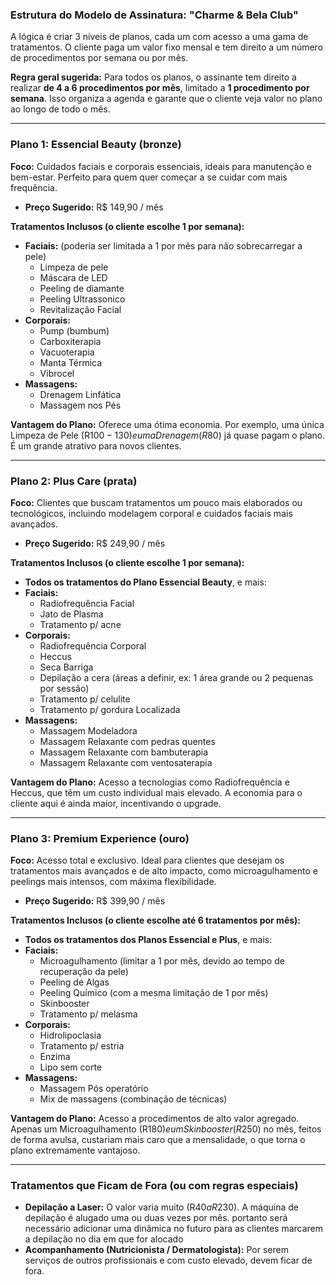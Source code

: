 ### Estrutura do Modelo de Assinatura: "Charme & Bela Club"

A lógica é criar 3 níveis de planos, cada um com acesso a uma gama de tratamentos. O cliente paga um valor fixo mensal e tem direito a um número de procedimentos por semana ou por mês.

**Regra geral sugerida:** Para todos os planos, o assinante tem direito a realizar **de 4 a 6 procedimentos por mês**, limitado a **1 procedimento por semana**. Isso organiza a agenda e garante que o cliente veja valor no plano ao longo de todo o mês.

---

### Plano 1: Essencial Beauty (bronze)

**Foco:** Cuidados faciais e corporais essenciais, ideais para manutenção e bem-estar. Perfeito para quem quer começar a se cuidar com mais frequência.

* **Preço Sugerido:** R$ 149,90 / mês

**Tratamentos Inclusos (o cliente escolhe 1 por semana):**

* **Faciais:** (poderia ser limitada a 1 por mês para não sobrecarregar a pele)
  * Limpeza de pele
  * Máscara de LED
  * Peeling de diamante
  * Peeling Ultrassonico
  * Revitalização Facial
* **Corporais:**
  * Pump (bumbum)
  * Carboxiterapia
  * Vacuoterapia
  * Manta Térmica
  * Vibrocel
* **Massagens:**
  * Drenagem Linfática
  * Massagem nos Pés

**Vantagem do Plano:** Oferece uma ótima economia. Por exemplo, uma única Limpeza de Pele (R$100-130) e uma Drenagem (R$80) já quase pagam o plano. É um grande atrativo para novos clientes.

---

### Plano 2: Plus Care (prata)

**Foco:** Clientes que buscam tratamentos um pouco mais elaborados ou tecnológicos, incluindo modelagem corporal e cuidados faciais mais avançados.

* **Preço Sugerido:** R$ 249,90 / mês

**Tratamentos Inclusos (o cliente escolhe 1 por semana):**

* **Todos os tratamentos do Plano Essencial Beauty**, e mais:
* **Faciais:**
  * Radiofrequência Facial
  * Jato de Plasma
  * Tratamento p/ acne
* **Corporais:**
  * Radiofrequência Corporal
  * Heccus
  * Seca Barriga
  * Depilação a cera (áreas a definir, ex: 1 área grande ou 2 pequenas por sessão)
  * Tratamento p/ celulite
  * Tratamento p/ gordura Localizada
* **Massagens:**
  * Massagem Modeladora
  * Massagem Relaxante com pedras quentes
  * Massagem Relaxante com bambuterapia
  * Massagem Relaxante com ventosaterapia

**Vantagem do Plano:** Acesso a tecnologias como Radiofrequência e Heccus, que têm um custo individual mais elevado. A economia para o cliente aqui é ainda maior, incentivando o upgrade.

---

### Plano 3: Premium Experience (ouro)

**Foco:** Acesso total e exclusivo. Ideal para clientes que desejam os tratamentos mais avançados e de alto impacto, como microagulhamento e peelings mais intensos, com máxima flexibilidade.

* **Preço Sugerido:** R$ 399,90 / mês

**Tratamentos Inclusos (o cliente escolhe até 6 tratamentos por mês):**

* **Todos os tratamentos dos Planos Essencial e Plus**, e mais:
* **Faciais:**
  * Microagulhamento (limitar a 1 por mês, devido ao tempo de recuperação da pele)
  * Peeling de Algas
  * Peeling Químico (com a mesma limitação de 1 por mês)
  * Skinbooster
  * Tratamento p/ melasma
* **Corporais:**
  * Hidrolipoclasia
  * Tratamento p/ estria
  * Enzima
  * Lipo sem corte
* **Massagens:**
  * Massagem Pós operatório
  * Mix de massagens (combinação de técnicas)

**Vantagem do Plano:** Acesso a procedimentos de alto valor agregado. Apenas um Microagulhamento (R$180) e um Skinbooster (R$250) no mês, feitos de forma avulsa, custariam mais caro que a mensalidade, o que torna o plano extremamente vantajoso.

---

### Tratamentos que Ficam de Fora (ou com regras especiais)

* **Depilação a Laser:** O valor varia muito (R$40 a R$230). A máquina de depilação é alugado uma ou duas vezes por mês. portanto será necessário adicionar uma dinâmica no futuro para as clientes marcarem a depilação no dia em que for alocado
* **Acompanhamento (Nutricionista / Dermatologista):** Por serem serviços de outros profissionais e com custo elevado, devem ficar de fora.
